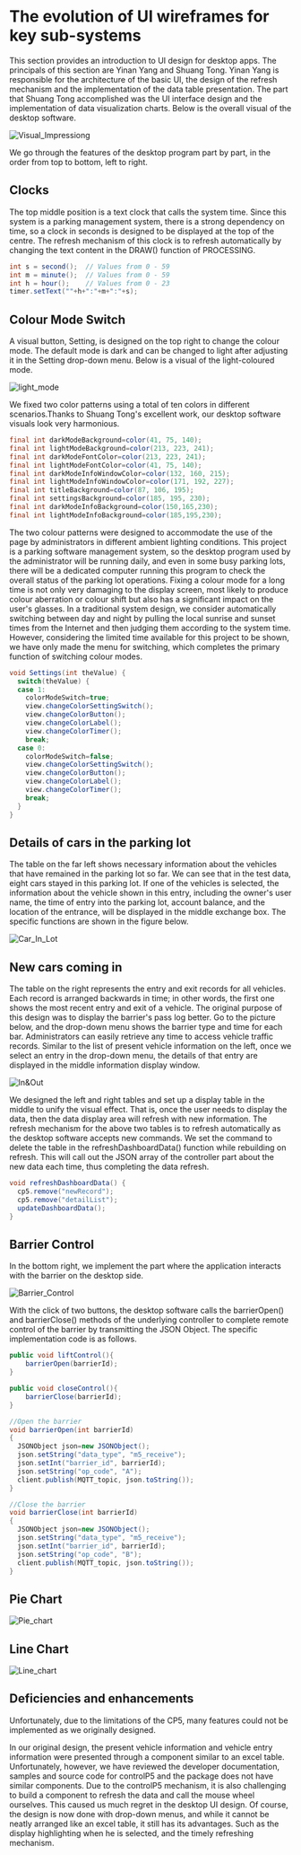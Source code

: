 # The evolution of UI wireframes for key sub-systems
This section provides an introduction to UI design for desktop apps. The principals of this section are Yinan Yang and Shuang Tong. Yinan Yang is responsible for the architecture of the basic UI, the design of the refresh mechanism and the implementation of the data table presentation. The part that Shuang Tong accomplished was the UI interface design and the implementation of data visualization charts. Below is the overall visual of the desktop software.

![Visual_Impressiong](./destop_view/Visual_Impression.png)

We go through the features of the desktop program part by part, in the order from top to bottom, left to right.

## Clocks

The top middle position is a text clock that calls the system time. Since this system is a parking management system, there is a strong dependency on time, so a clock in seconds is designed to be displayed at the top of the centre. The refresh mechanism of this clock is to refresh automatically by changing the text content in the DRAW() function of PROCESSING.

```java
int s = second();  // Values from 0 - 59
int m = minute();  // Values from 0 - 59
int h = hour();    // Values from 0 - 23
timer.setText(""+h+":"+m+":"+s);
```

## Colour Mode Switch

A visual button, Setting, is designed on the top right to change the colour mode. The default mode is dark and can be changed to light after adjusting it in the Setting drop-down menu. Below is a visual of the light-coloured mode.

![light_mode](./destop_view/light_mode.png)

We fixed two color patterns using a total of ten colors in different scenarios.Thanks to Shuang Tong's excellent work, our desktop software visuals look very harmonious.

```java
final int darkModeBackground=color(41, 75, 140);
final int lightModeBackground=color(213, 223, 241);
final int darkModeFontColor=color(213, 223, 241);
final int lightModeFontColor=color(41, 75, 140);
final int darkModeInfoWindowColor=color(132, 160, 215);
final int lightModeInfoWindowColor=color(171, 192, 227);
final int titleBackground=color(87, 106, 195);
final int settingsBackground=color(185, 195, 230);
final int darkModeInfoBackground=color(150,165,230);
final int lightModeInfoBackground=color(185,195,230);
```

The two colour patterns were designed to accommodate the use of the page by administrators in different ambient lighting conditions. This project is a parking software management system, so the desktop program used by the administrator will be running daily, and even in some busy parking lots, there will be a dedicated computer running this program to check the overall status of the parking lot operations. Fixing a colour mode for a long time is not only very damaging to the display screen, most likely to produce colour aberration or colour shift but also has a significant impact on the user's glasses. In a traditional system design, we consider automatically switching between day and night by pulling the local sunrise and sunset times from the Internet and then judging them according to the system time. However, considering the limited time available for this project to be shown, we have only made the menu for switching, which completes the primary function of switching colour modes.

```java
void Settings(int theValue) {
  switch(theValue) {
  case 1: 
    colorModeSwitch=true;
    view.changeColorSettingSwitch();
    view.changeColorButton();
    view.changeColorLabel();
    view.changeColorTimer();
    break;
  case 0:
    colorModeSwitch=false;
    view.changeColorSettingSwitch();
    view.changeColorButton();
    view.changeColorLabel();
    view.changeColorTimer();
    break;
  }
}
```
## Details of cars in the parking lot

The table on the far left shows necessary information about the vehicles that have remained in the parking lot so far. We can see that in the test data, eight cars stayed in this parking lot. If one of the vehicles is selected, the information about the vehicle shown in this entry, including the owner's user name, the time of entry into the parking lot, account balance, and the location of the entrance, will be displayed in the middle exchange box. The specific functions are shown in the figure below.

![Car_In_Lot](./destop_view/Car_In_Lot.png)

## New cars coming in

The table on the right represents the entry and exit records for all vehicles. Each record is arranged backwards in time; in other words, the first one shows the most recent entry and exit of a vehicle. The original purpose of this design was to display the barrier's pass log better. Go to the picture below, and the drop-down menu shows the barrier type and time for each bar. Administrators can easily retrieve any time to access vehicle traffic records. Similar to the list of present vehicle information on the left, once we select an entry in the drop-down menu, the details of that entry are displayed in the middle information display window.

![In&Out](./destop_view/In&Out.png)

We designed the left and right tables and set up a display table in the middle to unify the visual effect. That is, once the user needs to display the data, then the data display area will refresh with new information. The refresh mechanism for the above two tables is to refresh automatically as the desktop software accepts new commands. We set the command to delete the table in the refreshDashboardData() function while rebuilding on refresh. This will call out the JSON array of the controller part about the new data each time, thus completing the data refresh.


```java
void refreshDashboardData() {
  cp5.remove("newRecord");
  cp5.remove("detailList");
  updateDashboardData();
}

```
## Barrier Control

In the bottom right, we implement the part where the application interacts with the barrier on the desktop side.

![Barrier_Control](./destop_view/Barrier_Control.png)

With the click of two buttons, the desktop software calls the barrierOpen() and barrierClose() methods of the underlying controller to complete remote control of the barrier by transmitting the JSON Object. The specific implementation code is as follows.

```java
public void liftControl(){
    barrierOpen(barrierId); 
}

public void closeControl(){
    barrierClose(barrierId);
}

//Open the barrier
void barrierOpen(int barrierId)
{
  JSONObject json=new JSONObject();
  json.setString("data_type", "m5_receive");
  json.setInt("barrier_id", barrierId);
  json.setString("op_code", "A");
  client.publish(MQTT_topic, json.toString());
}

//Close the barrier
void barrierClose(int barrierId)
{
  JSONObject json=new JSONObject();
  json.setString("data_type", "m5_receive");
  json.setInt("barrier_id", barrierId);
  json.setString("op_code", "B");
  client.publish(MQTT_topic, json.toString());
}
```

## Pie Chart

![Pie_chart](./destop_view/Pie_chart.png)

## Line Chart

![Line_chart](./destop_view/Line_chart.png)

## Deficiencies and enhancements

Unfortunately, due to the limitations of the CP5, many features could not be implemented as we originally designed.

In our original design, the present vehicle information and vehicle entry information were presented through a component similar to an excel table. Unfortunately, however, we have reviewed the developer documentation, samples and source code for controlP5 and the package does not have similar components. Due to the controlP5 mechanism, it is also challenging to build a component to refresh the data and call the mouse wheel ourselves. This caused us much regret in the desktop UI design. Of course, the design is now done with drop-down menus, and while it cannot be neatly arranged like an excel table, it still has its advantages. Such as the display highlighting when he is selected, and the timely refreshing mechanism.